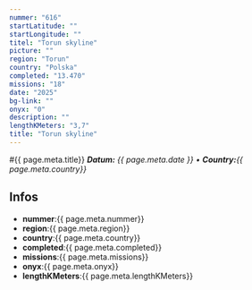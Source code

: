 ```yaml
---
nummer: "616"
startLatitude: ""
startLongitude: ""
titel: "Torun skyline"
picture: ""
region: "Torun"
country: "Polska"
completed: "13.470"
missions: "18"
date: "2025"
bg-link: ""
onyx: "0"
description: ""
lengthKMeters: "3,7"
title: "Torun skyline"
---
```


#{{ page.meta.title}}
_**Datum:** {{ page.meta.date }} • **Country:**{{ page.meta.country}}_

## Infos
- **nummer**:{{ page.meta.nummer}}
- **region**:{{ page.meta.region}}
- **country**:{{ page.meta.country}}
- **completed**:{{ page.meta.completed}}
- **missions**:{{ page.meta.missions}}
- **onyx**:{{ page.meta.onyx}}
- **lengthKMeters**:{{ page.meta.lengthKMeters}}

